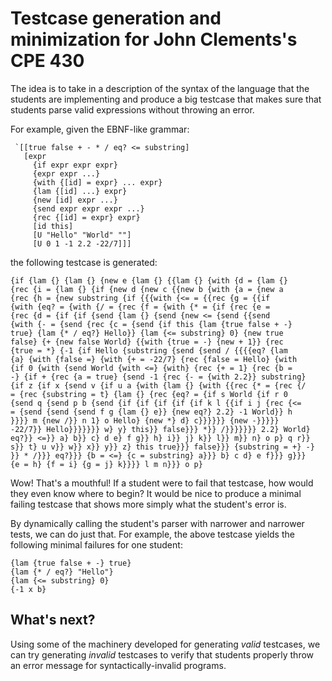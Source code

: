 # Testcase generation and minimization for John Clements's CPE 430

The idea is to take in a description of the syntax of the language that the students are implementing and produce a big testcase that makes sure that students parse valid expressions without throwing an error.

For example, given the EBNF-like grammar:
```
 `[[true false + - * / eq? <= substring]
   [expr
     {if expr expr expr}
     {expr expr ...}
     {with {[id] = expr} ... expr}
     {lam {[id] ...} expr}
     {new [id] expr ...}
     {send expr expr expr ...}
     {rec {[id] = expr} expr}
     [id this]
     [U "Hello" "World" ""]
     [U 0 1 -1 2.2 -22/7]]]
```
         
 the following testcase is generated:

```
{if {lam {} {lam {} {new e {lam {} {{lam {} {with {d = {lam {}
{rec {i = {lam {} {if {new d {new c {{new b {with {a = {new a
{rec {h = {new substring {if {{{with {<= = {{rec {g = {{if
{with {eq? = {with {/ = {rec {f = {with {* = {if {rec {e =
{rec {d = {if {if {send {lam {} {send {new <= {send {{send
{with {- = {send {rec {c = {send {if this {lam {true false + -}
true} {lam {* / eq?} Hello}} {lam {<= substring} 0} {new true
false} {+ {new false World} {{with {true = -} {new + 1}} {rec
{true = *} {-1 {if Hello {substring {send {send / {{{{eq? {lam
{a} {with {false =} {with {+ = -22/7} {rec {false = Hello} {with
{if 0 {with {send World {with <=} {with} {rec {+ = 1} {rec {b =
-} {if + {rec {a = true} {send -1 {rec {- = {with 2.2}} substring}
{if z {if x {send v {if u a {with {lam {} {with {{rec {* = {rec {/
= {rec {substring = t} {lam {} {rec {eq? = {if s World {if r 0
{send q {send p b {send {if {if {if {if {if k l {{if i j {rec {<=
= {send {send {send f g {lam {} e}} {new eq?} 2.2} -1 World}} h
}}}} m {new /}} n 1} o Hello} {new *} d} c}}}}}} {new -}}}}}
-22/7}} Hello}}}}}}} w} y} this}} false}}} *}} /}}}}}}} 2.2} World}
eq?}} <=}} a} b}} c} d e} f g}} h} i}} j} k}} l}} m}} n} o p} q r}}
s}} t} u v}} w}} x}} y}} z} this true}}} false}}} {substring = +} -}
}} * /}}} eq?}}} {b = <=} {c = substring} a}}} b} c d} e f}}} g}}}
{e = h} {f = i} {g = j} k}}}} l m n}}} o p}
```

Wow! That's a mouthful! If a student were to fail that testcase, how would they even know where to begin? It would be nice to produce a minimal failing testcase that shows more simply what the student's error is.

By dynamically calling the student's parser with narrower and narrower tests, we can do just that. For example, the above testcase yields the following minimal failures for one student:

```
{lam {true false + -} true}
{lam {* / eq?} "Hello"}
{lam {<= substring} 0}
{-1 x b}
```

## What's next?

Using some of the machinery developed for generating *valid* testcases, we can try generating *invalid* testcases to verify that students properly throw an error message for syntactically-invalid programs.
